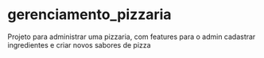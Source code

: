 # gerenciamento_pizzaria

Projeto para administrar uma pizzaria, com features para o admin cadastrar ingredientes e criar novos sabores de pizza
